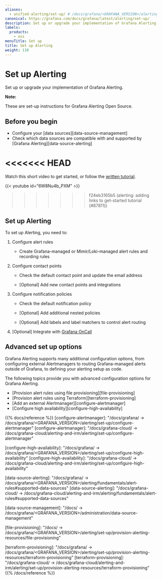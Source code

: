 ```yaml
---
aliases:
  - unified-alerting/set-up/ # /docs/grafana/<GRAFANA_VERSION>/alerting/unified-alerting/set-up/
canonical: https://grafana.com/docs/grafana/latest/alerting/set-up/
description: Set up or upgrade your implementation of Grafana Alerting
labels:
  products:
    - oss
menuTitle: Set up
title: Set up Alerting
weight: 110
---
```


# Set up Alerting

Set up or upgrade your implementation of Grafana Alerting.

**Note:**

These are set-up instructions for Grafana Alerting Open Source.

## Before you begin

- Configure your [data sources][data-source-management]
- Check which data sources are compatible with and supported by [Grafana Alerting][data-source-alerting]

# <<<<<<< HEAD

Watch this short video to get started, or follow the [written tutorial](http://grafana.com/tutorials/alerting-get-started/).

{{< youtube id="6W8Nu4b_PXM" >}}

> > > > > > > f24eb3165b5 (alerting: adding links to get-started tutorial (#87811))

## Set up Alerting

To set up Alerting, you need to:

1. Configure alert rules

   - Create Grafana-managed or Mimir/Loki-managed alert rules and recording rules

1. Configure contact points

   - Check the default contact point and update the email address

   - [Optional] Add new contact points and integrations

1. Configure notification policies

   - Check the default notification policy

   - [Optional] Add additional nested policies

   - [Optional] Add labels and label matchers to control alert routing

1. [Optional] Integrate with [Grafana OnCall](/docs/oncall/latest/integrations/grafana-alerting)

## Advanced set up options

Grafana Alerting supports many additional configuration options, from configuring external Alertmanagers to routing Grafana-managed alerts outside of Grafana, to defining your alerting setup as code.

The following topics provide you with advanced configuration options for Grafana Alerting.

- [Provision alert rules using file provisioning][file-provisioning]
- [Provision alert rules using Terraform][terraform-provisioning]
- [Add an external Alertmanager][configure-alertmanager]
- [Configure high availability][configure-high-availability]

{{% docs/reference %}}
[configure-alertmanager]: "/docs/grafana/ -> /docs/grafana/<GRAFANA_VERSION>/alerting/set-up/configure-alertmanager"
[configure-alertmanager]: "/docs/grafana-cloud/ -> /docs/grafana-cloud/alerting-and-irm/alerting/set-up/configure-alertmanager"

[configure-high-availability]: "/docs/grafana/ -> /docs/grafana/<GRAFANA_VERSION>/alerting/set-up/configure-high-availability"
[configure-high-availability]: "/docs/grafana-cloud/ -> /docs/grafana-cloud/alerting-and-irm/alerting/set-up/configure-high-availability"

[data-source-alerting]: "/docs/grafana/ -> /docs/grafana/<GRAFANA_VERSION>/alerting/fundamentals/alert-rules#supported-data-sources"
[data-source-alerting]: "/docs/grafana-cloud/ -> /docs/grafana-cloud/alerting-and-irm/alerting/fundamentals/alert-rules#supported-data-sources"

[data-source-management]: "/docs/ -> /docs/grafana/<GRAFANA_VERSION>/administration/data-source-management"

[file-provisioning]: "/docs/ -> /docs/grafana/<GRAFANA_VERSION>/alerting/set-up/provision-alerting-resources/file-provisioning"

[terraform-provisioning]: "/docs/grafana/ -> /docs/grafana/<GRAFANA_VERSION>/alerting/set-up/provision-alerting-resources/terraform-provisioning"
[terraform-provisioning]: "/docs/grafana-cloud/ -> /docs/grafana-cloud/alerting-and-irm/alerting/set-up/provision-alerting-resources/terraform-provisioning"
{{% /docs/reference %}}
